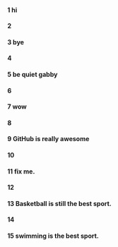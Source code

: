 #### 1 hi
#### 2
#### 3 bye
#### 4
#### 5 be quiet gabby
#### 6
#### 7 wow
#### 8
#### 9 GitHub is really awesome
#### 10
#### 11 fix me.
#### 12
#### 13 Basketball is still the best sport.
#### 14
#### 15 swimming is the best sport.